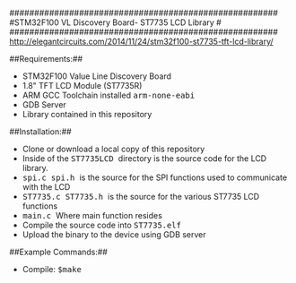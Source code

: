 ######################################################
#STM32F100 VL Discovery Board- ST7735 LCD Library    #
######################################################
http://elegantcircuits.com/2014/11/24/stm32f100-st7735-tft-lcd-library/

##Requirements:##
* STM32F100 Value Line Discovery Board
* 1.8" TFT LCD Module (ST7735R)
* ARM GCC Toolchain installed <TT> arm-none-eabi </TT>
* GDB Server
* Library contained in this repository


##Installation:##
* Clone or download a local copy of this repository 
* Inside of the <TT> ST7735LCD </TT> directory is the source code for the LCD library.
 * <TT> spi.c spi.h </TT> is the source for the SPI functions used to communicate with the LCD
 * <TT> ST7735.c ST7735.h </TT> is the source for the various ST7735 LCD functions
 * <TT> main.c </TT> Where main function resides
* Compile the source code into <TT> ST7735.elf </TT> 
* Upload the binary to the device using GDB server 

##Example Commands:##
* Compile: <TT>$make</TT> 

